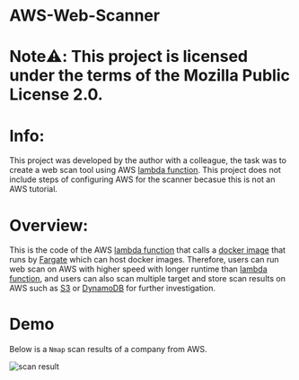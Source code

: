 # AWS-Web-Scanner

# Note:warning:: This project is licensed under the terms of the Mozilla Public License 2.0.

# Info:

This project was developed by the author with a colleague, the task was to create a web scan tool using AWS [lambda function](https://aws.amazon.com/lambda/). This project does not include steps of configuring AWS for the scanner becasue this is not an AWS tutorial. 

# Overview:

This is the code of the AWS [lambda function](https://github.com/JimSolomon/AWS-Web-Scanner/blob/main/lambda.py) that calls a [docker image](https://github.com/JimSolomon/AWS-Web-Scanner/blob/main/Dockerfile) that runs by [Fargate](https://aws.amazon.com/fargate/) which can host docker images. Therefore, users can run web scan on AWS with higher speed with longer runtime than [lambda function](https://aws.amazon.com/lambda/), and users can also scan multiple target and store scan results on AWS such as [S3](https://aws.amazon.com/s3/) or [DynamoDB](https://aws.amazon.com/dynamodb/) for further investigation.


# Demo
Below is a `Nmap` scan results of a company from AWS.

![scan result](https://github.com/JimSolomon/AWS-Web-Scanner/blob/main/Pasted%20image%2020230402120701.png)
